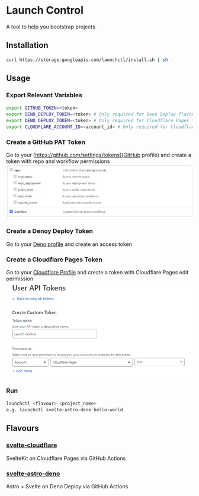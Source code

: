 # Launch Control
A tool to help you bootstrap projects
## Installation
```sh
curl https://storage.googleapis.com/launchctl/install.sh | sh -
```
## Usage
### Export Relevant Variables
```sh
export GITHUB_TOKEN=<token>
export DENO_DEPLOY_TOKEN=<token> # Only required for Deno Deploy flavours
export DENO_DEPLOY_TOKEN=<token> # Only required for Cloudflare Pages flavours
export CLOUDFLARE_ACCOUNT_ID=<account_id> # Only required for Cloudflare Pages flavours
```
### Create a GitHub PAT Token
Go to your [https://github.com/settings/tokens](GitHub profile) and create a token with repo and workflow permissions
![](docs/pat.jpg)
### Create a Denoy Deploy Token
Go to your [Deno profile](https://dash.deno.com/account#access-tokens) and create an access token
### Create a Cloudflare Pages Token
Go to your [Cloudflare Profile](https://dash.cloudflare.com/profile/api-tokens) and create a token with Cloudflare Pages edit permission
![](docs/cloudflare-token.png)
### Run
```sh
launchctl <flavour> <project_name>
e.g. launchctl svelte-astro-deno hello-world
```
## Flavours
### [svelte-cloudflare](https://github.com/fraserdarwent/launchctl-svelte-cloudflare)
SvelteKit on Cloudflare Pages via GitHub Actions
### [svelte-astro-deno](https://github.com/fraserdarwent/launchctl-svelte-astro-deno)
Astro + Svelte on Deno Deploy via GitHub Actions
